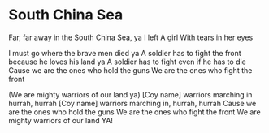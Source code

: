 # South China Sea

Far, far away in the South China Sea, ya
I left
A girl
With tears in her eyes

I must go where the brave men died ya
A soldier has to fight the front because he loves his land ya
A soldier has to fight even if he has to die
Cause we are the ones who hold the guns
We are the ones who fight the front

(We are mighty warriors of our land ya)
[Coy name] warriors marching in hurrah, hurrah
[Coy name] warriors marching in, hurrah, hurrah
Cause we are the ones who hold the guns
We are the ones who fight the front
We are mighty warriors of our land YA!
